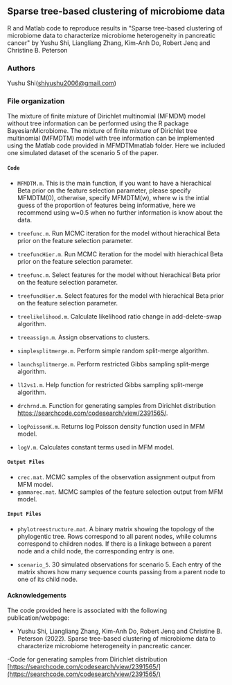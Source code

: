 ## Sparse tree-based clustering of microbiome data
R and Matlab code to reproduce results in "Sparse tree-based clustering of microbiome data to characterize microbiome heterogeneity in pancreatic cancer" by Yushu Shi, Liangliang Zhang, Kim-Anh Do, Robert Jenq and Christine B. Peterson

### Authors
Yushu Shi(shiyushu2006@gmail.com)

### File organization

The mixture of finite mixture of Dirichlet multinomial (MFMDM) model without tree information can be performed using the R package BayesianMicrobiome. The mixture of finite mixture of Dirichlet tree multinomial (MFMDTM) model with tree information can be implemented using the Matlab code provided in MFMDTMmatlab folder. Here we included one simulated dataset of the scenario 5 of the paper. 

#### `Code`

- `MFMDTM.m`. This is the main function, if you want to have a hierachical Beta prior on the feature selection parameter, please specify MFMDTM(0), otherwise, specify MFMDTM(w), where w is the intial guess of the proportion of features being informative, here we recommend using w=0.5 when no further information is know about the data.

- `treefunc.m`. Run MCMC iteration for the model without hierachical Beta prior on the 
feature selection parameter.

- `treefuncHier.m`. Run MCMC iteration for the model with hierachical Beta prior on the feature selection parameter.

- `treefunc.m`. Select features for the model without hierachical Beta prior on the 
feature selection parameter.

- `treefuncHier.m`. Select features for the model with hierachical Beta prior on the feature selection parameter.

- `treelikelihood.m`. Calculate likelihood ratio change in add-delete-swap algorithm.

- `treeassign.m`. Assign observations to clusters.

- `simplesplitmerge.m`. Perform simple random split-merge algorithm.

- `launchsplitmerge.m`. Perform restricted Gibbs sampling split-merge algorithm.

- `ll2vs1.m`. Help function for restricted Gibbs sampling split-merge algorithm.

- `drchrnd.m`. Function for generating samples from Dirichlet distribution https://searchcode.com/codesearch/view/2391565/.

- `logPoissonK.m`. Returns log Poisson density function used in MFM model.

- `logV.m`. Calculates constant terms used in MFM model.
#### `Output Files`

- `crec.mat`. MCMC samples of the observation assignment output from MFM model.
- `gammarec.mat`. MCMC samples of the feature selection output from MFM model.
#### `Input Files`
- `phylotreestructure.mat`. A binary matrix showing the topology of the phylogentic tree. Rows correspond to all parent nodes, while columns correspond to children nodes. If there is a linkage between a parent node and a child node, the corresponding entry is one.

- `scenario_5`. 30 simulated observations for scenario 5. Each entry of the matrix shows how many sequence counts passing from a parent node to one of its child node.

#### Acknowledgements

The code provided here is associated with the following publication/webpage:

- Yushu Shi, Liangliang Zhang, Kim-Anh Do, Robert Jenq and Christine B. Peterson (2022). Sparse tree-based clustering of microbiome data to characterize microbiome heterogeneity in pancreatic cancer. 

-Code for generating samples from Dirichlet distribution [https://searchcode.com/codesearch/view/2391565/](https://searchcode.com/codesearch/view/2391565/)


